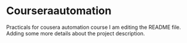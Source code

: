 # Courseraautomation
Practicals for cousera automation course
I am editing the README file. Adding some more details about the project description.
